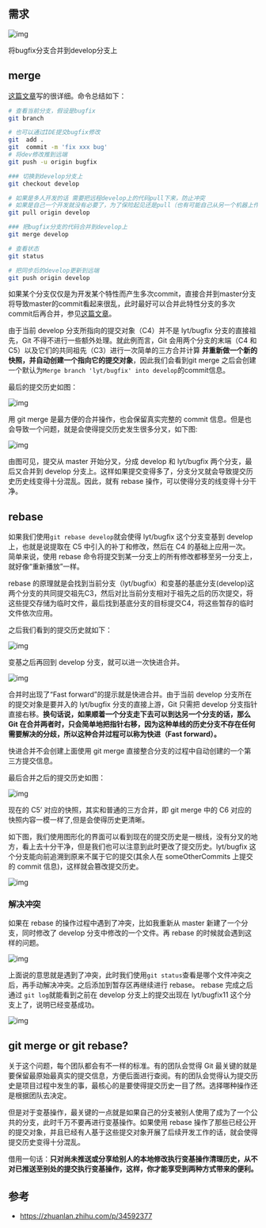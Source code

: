 ## 需求

 ![img](../../assets/v2-df7b1710ff7e4810bd7d22cfdc588bca_hd.jpg) 

将bugfix分支合并到develop分支上

## merge

[这篇文章](https://blog.csdn.net/boysky0015/article/details/78185879)写的很详细。命令总结如下：

```bash
# 查看当前分支，假设是bugfix
git branch

# 也可以通过IDE提交bugfix修改
git  add .
git  commit -m 'fix xxx bug'
# 将dev修改推到远端
git push -u origin bugfix

### 切换到develop分支上
git checkout develop

# 如果是多人开发的话 需要把远程develop上的代码pull下来，防止冲突
# 如果是自己一个开发就没有必要了，为了保险起见还是pull（也有可能自己从另一个机器上作了提交）
git pull origin develop

### 把bugfix分支的代码合并到develop上
git merge develop

# 查看状态
git status

# 把同步后的develop更新到远端
git push origin develop
```

如果某个分支仅仅是为开发某个特性而产生多次commit，直接合并到master分支将导致master的commit看起来很乱，此时最好可以合并此特性分支的多次commit后再合并，参见[这篇文章](https://juejin.im/entry/5ae9706d51882567327809d0)。

由于当前 develop 分支所指向的提交对象（C4）并不是 lyt/bugfix 分支的直接祖先，Git 不得不进行一些额外处理。就此例而言，Git 会用两个分支的末端（C4 和 C5）以及它们的共同祖先（C3）进行一次简单的三方合并计算 **并重新做一个新的快照，并自动创建一个指向它的提交对象**，因此我们会看到git merge 之后会创建一个默认为`Merge branch 'lyt/bugfix' into develop`的commit信息。 

最后的提交历史如图：

![img](../../assets/v2-df7b1710ff7e4810bd7d22cfdc588bca_hd-1581506447625.jpg)

用 git merge 是最方便的合并操作，也会保留真实完整的 commit 信息。但是也会导致一个问题，就是会使得提交历史发生很多分叉，如下图:

![img](../../assets/v2-1bac6f079828ec38519ef4f4041cc4dd_hd.jpg)

由图可见，提交从 master 开始分叉，分成 develop 和 lyt/bugfix 两个分支，最后又合并到 develop 分支上。这样如果提交变得多了，分支分叉就会导致提交历史历史线变得十分混乱。因此，就有 rebase 操作，可以使得分支的线变得十分干净。

## rebase

如果我们使用`git rebase develop`就会使得 lyt/bugfix 这个分支变基到 develop 上，也就是说提取在 C5 中引入的补丁和修改，然后在 C4 的基础上应用一次。 简单来说，使用 rebase 命令将提交到某一分支上的所有修改都移至另一分支上，就好像“重新播放”一样。 

rebase 的原理就是会找到当前分支（lyt/bugfix）和变基的基底分支(develop)这两个分支的共同提交祖先C3，然后对比当前分支相对于祖先之后的历次提交，将这些提交存储为临时文件，最后找到基底分支的目标提交C4，将这些暂存的临时文件依次应用。

之后我们看到的提交历史就如下：

![img](../../assets/v2-3203631c30ad3d3e1e84606dbf67c218_hd.jpg)

变基之后再回到 develop 分支，就可以进一次快进合并。

![img](../../assets/v2-c2cec7f593055077c3d3604fd53877cd_hd.jpg)

合并时出现了“Fast forward”的提示就是快进合并。由于当前 develop 分支所在的提交对象是要并入的 lyt/bugfix 分支的直接上游，Git 只需把 develop 分支指针直接右移。**换句话说，如果顺着一个分支走下去可以到达另一个分支的话，那么 Git 在合并两者时，只会简单地把指针右移，因为这种单线的历史分支不存在任何需要解决的分歧，所以这种合并过程可以称为快进（Fast forward）。**

快进合并不会创建上面使用 git merge 直接整合分支的过程中自动创建的一个第三方提交信息。

最后合并之后的提交历史如图：

![img](../../assets/v2-ac15632839bec1fe43e5c5161c41961c_hd.jpg)

现在的 C5’ 对应的快照，其实和普通的三方合并，即 git merge 中的 C6 对应的快照内容一模一样了,但是会使得历史更清晰。

如下图，我们使用图形化的界面可以看到现在的提交历史是一根线，没有分叉的地方，看上去十分干净，但是我们也可以注意到此时更改了提交历史。lyt/bugfix 这个分支能向前追溯到原来不属于它的提交(其余人在 someOtherCommits 上提交的 commit 信息)，这样就会篡改提交历史。

![img](../../assets/v2-70c817e911f1b64dc52919b6701e8e4f_hd.jpg)

### 解决冲突

如果在 rebase 的操作过程中遇到了冲突，比如我重新从 master 新建了一个分支，同时修改了 develop 分支中修改的一个文件。再 rebase 的时候就会遇到这样的问题。

![img](../../assets/v2-9cfb6a48e56773b8774d12404bee6294_hd.jpg)

上面说的意思就是遇到了冲突，此时我们使用`git status`查看是哪个文件冲突之后，再手动解决冲突。之后添加到暂存区再继续进行 rebase。 rebase 完成之后通过 `git log`就能看到之前在 develop 分支上的提交出现在 lyt/bugfix11 这个分支上了，说明已经变基成功。

![img](../../assets/v2-a4e20ba0d71df5c2ee3713de7af0bcc3_hd.jpg)

## git merge or git rebase?

关于这个问题，每个团队都会有不一样的标准。有的团队会觉得 Git 最关键的就是要保留最原始最真实的提交信息，方便后面进行查阅。有的团队会觉得认为提交历史是项目过程中发生的事，最核心的是要使得提交历史一目了然。选择哪种操作还是根据团队去决定。

但是对于变基操作，最关键的一点就是如果自己的分支被别人使用了成为了一个公共的分支，此时千万不要再进行变基操作。如果使用 rebase 操作了那些已经公开的提交对象，并且已经有人基于这些提交对象开展了后续开发工作的话，就会使得提交历史变得十分混乱。

借用一句话：**只对尚未推送或分享给别人的本地修改执行变基操作清理历史，从不对已推送至别处的提交执行变基操作，这样，你才能享受到两种方式带来的便利。**

## 参考

- https://zhuanlan.zhihu.com/p/34592377

